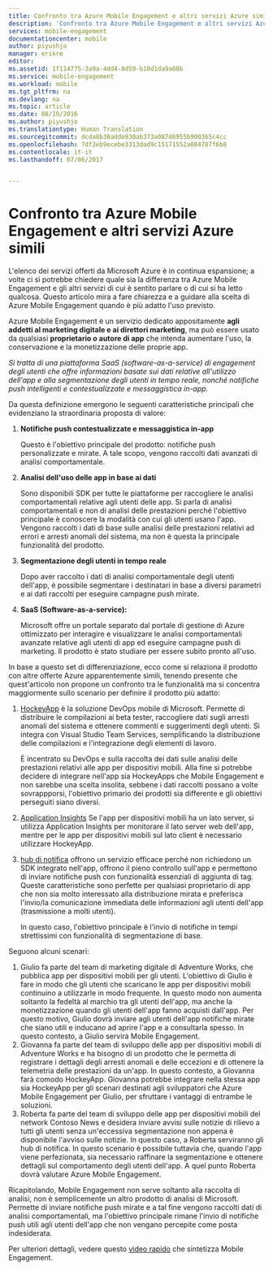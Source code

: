 ```yaml
---
title: Confronto tra Azure Mobile Engagement e altri servizi Azure simili
description: 'Confronto tra Azure Mobile Engagement e altri servizi Azure simili: HockeyApp, AppInsights e Notification Hubs'
services: mobile-engagement
documentationcenter: mobile
author: piyushjo
manager: erikre
editor: 
ms.assetid: 1f114775-3a9a-4dd4-8d59-b10d1da9a68b
ms.service: mobile-engagement
ms.workload: mobile
ms.tgt_pltfrm: na
ms.devlang: na
ms.topic: article
ms.date: 08/19/2016
ms.author: piyushjo
ms.translationtype: Human Translation
ms.sourcegitcommit: dcda8b30adde930ab373a087d6955b900365c4cc
ms.openlocfilehash: 7df2eb9ecebe3313dad9c15171552a084787f6b8
ms.contentlocale: it-it
ms.lasthandoff: 07/06/2017


---
```

# <a name="comparing-azure-mobile-engagement-with-other-similar-azure-services"></a>Confronto tra Azure Mobile Engagement e altri servizi Azure simili
L'elenco dei servizi offerti da Microsoft Azure è in continua espansione; a volte ci si potrebbe chiedere quale sia la differenza tra Azure Mobile Engagement e gli altri servizi di cui è sentito parlare o di cui si ha letto qualcosa. Questo articolo mira a fare chiarezza e a guidare alla scelta di Azure Mobile Engagement quando è più adatto l'uso previsto. 

Azure Mobile Engagement è un servizio dedicato appositamente **agli addetti al marketing digitale e ai direttori marketing**, ma può essere usato da qualsiasi **proprietario o autore di app** che intenda aumentare l'uso, la conservazione e la monetizzazione delle proprie app. 

*Si tratta di una piattaforma SaaS (software-as-a-service) di engagement degli utenti che offre informazioni basate sui dati relative all'utilizzo dell'app e alla segmentazione degli utenti in tempo reale, nonché notifiche push intelligenti e contestualizzate e messaggistica in-app.* 

Da questa definizione emergono le seguenti caratteristiche principali che evidenziano la straordinaria proposta di valore:

1. **Notifiche push contestualizzate e messaggistica in-app**
   
   Questo è l'obiettivo principale del prodotto: notifiche push personalizzate e mirate. A tale scopo, vengono raccolti dati avanzati di analisi comportamentale. 
2. **Analisi dell'uso delle app in base ai dati**
   
   Sono disponibili SDK per tutte le piattaforme per raccogliere le analisi comportamentali relative agli utenti delle app. Si parla di analisi comportamentali e non di analisi delle prestazioni perché l'obiettivo principale è conoscere la modalità con cui gli utenti usano l'app. Vengono raccolti i dati di base sulle analisi delle prestazioni relativi ad errori e arresti anomali del sistema, ma non è questa la principale funzionalità del prodotto. 
3. **Segmentazione degli utenti in tempo reale**
   
   Dopo aver raccolto i dati di analisi comportamentale degli utenti dell'app, è possibile segmentare i destinatari in base a diversi parametri e ai dati raccolti per eseguire campagne push mirate. 
4. **SaaS (Software-as-a-service):**
   
   Microsoft offre un portale separato dal portale di gestione di Azure ottimizzato per interagire e visualizzare le analisi comportamentali avanzate relative agli utenti di app ed eseguire campagne push di marketing. Il prodotto è stato studiare per essere subito pronto all'uso.   

In base a questo set di differenziazione, ecco come si relaziona il prodotto con altre offerte Azure apparentemente simili, tenendo presente che quest'articolo non propone un confronto tra le funzionalità ma si concentra maggiormente sullo scenario per definire il prodotto più adatto:

1. [HockeyApp](https://azure.microsoft.com/services/hockeyapp/) è la soluzione DevOps mobile di Microsoft. Permette di distribuire le compilazioni ai beta tester, raccogliere dati sugli arresti anomali del sistema e ottenere commenti e suggerimenti degli utenti. Si integra con Visual Studio Team Services, semplificando la distribuzione delle compilazioni e l'integrazione degli elementi di lavoro. 
   
   È incentrato su DevOps e sulla raccolta dei dati sulle analisi delle prestazioni relativi alle app per dispositivi mobili. Alla fine si potrebbe decidere di integrare nell'app sia HockeyApps che Mobile Engagement e non sarebbe una scelta insolita, sebbene i dati raccolti possano a volte sovrappporsi, l'obiettivo primario dei prodotti sia differente e gli obiettivi perseguiti siano diversi.  
2. [Application Insights](../application-insights/app-insights-overview.md) Se l'app per dispositivi mobili ha un lato server, si utilizza Application Insights per monitorare il lato server web dell'app, mentre per le app per dispositivi mobili sul lato client è necessario utilizzare HockeyApp. 
3. [hub di notifica](https://azure.microsoft.com/services/notification-hubs/) offrono un servizio efficace perché non richiedono un SDK integrato nell'app, offrono il pieno controllo sull'app e permettono di inviare notifiche push con funzionalità essenziali di aggiunta di tag. Queste caratteristiche sono perfette per qualsiasi proprietario di app che non sia molto interessato alla distribuzione mirata e preferisca l'invio/la comunicazione immediata delle informazioni agli utenti dell'app (trasmissione a molti utenti). 
   
   In questo caso, l'obiettivo principale è l'invio di notifiche in tempi strettissimi con funzionalità di segmentazione di base. 

Seguono alcuni scenari:

1. Giulio fa parte del team di marketing digitale di Adventure Works, che pubblica app per dispositivi mobili per gli utenti. L'obiettivo di Giulio è fare in modo che gli utenti che scaricano le app per dispositivi mobili continuino a utilizzarle in modo frequente. In questo modo non aumenta soltanto la fedeltà al marchio tra gli utenti dell'app, ma anche la monetizzazione quando gli utenti dell'app fanno acquisti dall'app. Per questo motivo, Giulio dovrà inviare agli utenti dell'app notifiche mirate che siano utili e inducano ad aprire l'app e a consultarla spesso. In questo contesto, a Giulio servirà Mobile Engagement. 
2. Giovanna fa parte del team di sviluppo delle app per dispositivi mobili di Adventure Works e ha bisogno di un prodotto che le permetta di registrare i dettagli degli arresti anomali e delle eccezioni e di ottenere la telemetria delle prestazioni da un'app. In questo contesto, a Giovanna farà comodo HockeyApp. Giovanna potrebbe integrare nella stessa app sia HockeyApp per gli scenari destinati agli sviluppatori che Azure Mobile Engagement per Giulio, per sfruttare i vantaggi di entrambe le soluzioni. 
3. Roberta fa parte del team di sviluppo delle app per dispositivi mobili del network Contoso News e desidera inviare avvisi sulle notizie di rilievo a tutti gli utenti senza un'eccessiva segmentazione non appena è disponibile l'avviso sulle notizie. In questo caso, a Roberta serviranno gli hub di notifica. 
   In questo scenario è possibile tuttavia che, quando l'app viene perfezionata, sia necessario raffinare la segmentazione e ottenere dettagli sul comportamento degli utenti dell'app. A quel punto Roberta dovrà valutare Azure Mobile Engagement. 

Ricapitolando, Mobile Engagement non serve soltanto alla raccolta di analisi, non è semplicemente un altro prodotto di analisi di Microsoft. Permette di inviare notifiche push mirate e a tal fine vengono raccolti dati di analisi comportamentali, ma l'obiettivo principale rimane l'invio di notifiche push utili agli utenti dell'app che non vengano percepite come posta indesiderata. 

Per ulteriori dettagli, vedere questo [video rapido](mobile-engagement-overview.md) che sintetizza Mobile Engagement. 


